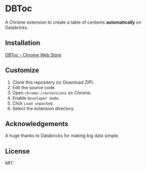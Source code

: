 # DBToc

A Chrome extension to create a table of contents **automatically** on Databricks.

## Installation

[DBToc - Chrome Web Store](https://chrome.google.com/webstore/detail/dbtoc/jjhilakkioopdihinonnjohnhdmpfhgb)

## Customize

1. Clone this repository (or Download ZIP).
1. Edit the source code.
1. Open `chrome://extensions` on Chrome.
1. Enable `Developer mode`.
1. Click `Load unpacked`.
1. Select the extension directory.

## Acknowledgements

A huge thanks to Databricks for making big data simple.

## License

MIT

